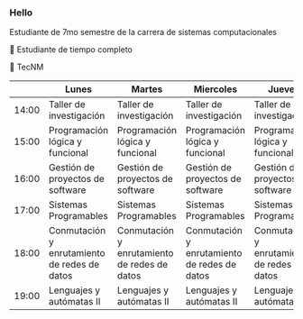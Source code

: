 ### Hello

Estudiante de 7mo semestre de la carrera de sistemas computacionales

:eyes: Estudiante de tiempo completo

:eyes: TecNM

|       | Lunes                                        | Martes                                       | Miercoles                                    | Jueves                                       | Viernes                                      |
|-------|----------------------------------------------|----------------------------------------------|----------------------------------------------|----------------------------------------------|----------------------------------------------|
| 14:00 | Taller de investigación                      | Taller de investigación                      | Taller de investigación                      | Taller de investigación                      |                                              |
| 15:00 | Programación lógica y funcional              | Programación lógica y funcional              | Programación lógica y funcional              | Programación lógica y funcional              |                                              |
| 16:00 | Gestión de proyectos de software             | Gestión de proyectos de software             | Gestión de proyectos de software             | Gestión de proyectos de software             | Gestión de proyectos de software             |
| 17:00 | Sistemas Programables                        | Sistemas Programables                        | Sistemas Programables                        | Sistemas Programables                        |                                              |
| 18:00 | Conmutación y enrutamiento de redes de datos | Conmutación y enrutamiento de redes de datos | Conmutación y enrutamiento de redes de datos | Conmutación y enrutamiento de redes de datos | Conmutación y enrutamiento de redes de datos |
| 19:00 | Lenguajes y autómatas II                     | Lenguajes y autómatas II                     | Lenguajes y autómatas II                     | Lenguajes y autómatas II                     | Lenguajes y autómatas II                     |
